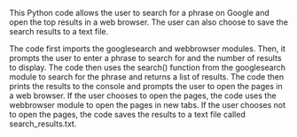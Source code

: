 This Python code allows the user to search for a phrase on Google and open the top results in a web browser. The user can also choose to save the search results to a text file.

The code first imports the googlesearch and webbrowser modules. Then, it prompts the user to enter a phrase to search for and the number of results to display. The code then uses the search() function from the googlesearch module to search for the phrase and returns a list of results. The code then prints the results to the console and prompts the user to open the pages in a web browser. If the user chooses to open the pages, the code uses the webbrowser module to open the pages in new tabs. If the user chooses not to open the pages, the code saves the results to a text file called search_results.txt.
